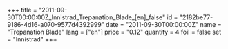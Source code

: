 +++
title = "2011-09-30T00:00:00Z_Innistrad_Trepanation_Blade_[en]_false"
id = "2182be77-9186-4d16-a070-9577d4392999"
date = "2011-09-30T00:00:00Z"
name = "Trepanation Blade"
lang = ["en"]
price = "0.12"
quantity = 4
foil = false
set = "Innistrad"
+++
